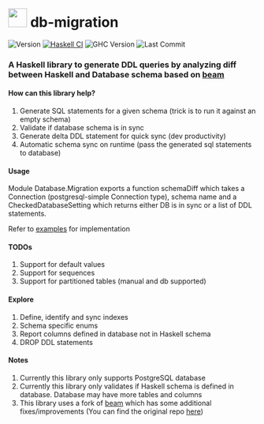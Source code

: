 # <image src="https://wiki.haskell.org/wikistatic/haskellwiki_logo.png?e89e3" width=38> db-migration
![Version](https://img.shields.io/badge/version-v0.0.1-blue)
[![Haskell CI](https://github.com/mycodedstuff/db-migration/actions/workflows/haskell.yaml/badge.svg)](https://github.com/mycodedstuff/db-migration/actions/workflows/haskell.yaml)
![GHC Version](https://img.shields.io/badge/GHC-v8.10.7-brightgreen)
![Last Commit](https://img.shields.io/github/last-commit/mycodedstuff/db-migration/main)
### A Haskell library to generate DDL queries by analyzing diff between Haskell and Database schema based on [beam](https://github.com/mycodedstuff/beam)

#### How can this library help?

1. Generate SQL statements for a given schema (trick is to run it against an empty schema)
2. Validate if database schema is in sync
3. Generate delta DDL statement for quick sync (dev productivity)
4. Automatic schema sync on runtime (pass the generated sql statements to database)

#### Usage
Module Database.Migration exports a function schemaDiff which takes a Connection (postgresql-simple Connection type), schema name and a CheckedDatabaseSetting which returns either DB is in sync or a list of DDL statements.

Refer to [examples](examples) for implementation

#### TODOs

1. Support for default values
2. Support for sequences
3. Support for partitioned tables (manual and db supported)

#### Explore

1. Define, identify and sync indexes
2. Schema specific enums
3. Report columns defined in database not in Haskell schema
4. DROP DDL statements

#### Notes

1. Currently this library only supports PostgreSQL database
2. Currently this library only validates if Haskell schema is defined in database. Database may have more tables and columns
3. This library uses a fork of [beam](https://github.com/mycodedstuff/beam) which has some additional fixes/improvements (You can find the original repo [here](https://github.com/haskell-beam/beam))

